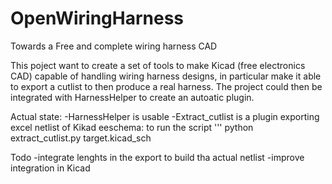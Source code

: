 # OpenWiringHarness
Towards a Free and complete wiring harness CAD

This poject want to create a set of tools to make Kicad (free electronics CAD) capable of handling wiring harness designs, in particular make it able to export a cutlist to then produce a real harness. The project could then be integrated with HarnessHelper to create an autoatic plugin.

Actual state:
-HarnessHelper is usable
-Extract_cutlist is a plugin exporting excel netlist of Kikad eeschema:
to run the script
'''
python extract_cutlist.py target.kicad_sch

Todo
-integrate lenghts in the export to build tha actual netlist
-improve integration in Kicad
